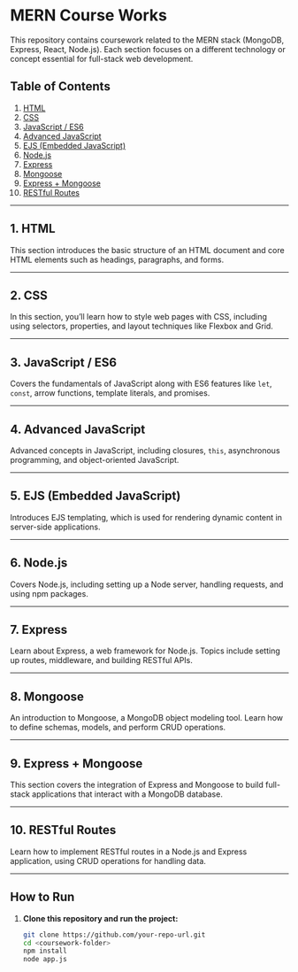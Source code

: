 # MERN Course Works

This repository contains coursework related to the MERN stack (MongoDB, Express, React, Node.js). Each section focuses on a different technology or concept essential for full-stack web development.

## Table of Contents

1. [HTML](#1-html)
2. [CSS](#2-css)
3. [JavaScript / ES6](#3-javascript--es6)
4. [Advanced JavaScript](#4-advanced-javascript)
5. [EJS (Embedded JavaScript)](#5-ejs)
6. [Node.js](#6-nodejs)
7. [Express](#7-express)
8. [Mongoose](#8-mongoose)
9. [Express + Mongoose](#9-express--mongoose)
10. [RESTful Routes](#10-restful-routes)

---

## 1. HTML

This section introduces the basic structure of an HTML document and core HTML elements such as headings, paragraphs, and forms.

---

## 2. CSS

In this section, you’ll learn how to style web pages with CSS, including using selectors, properties, and layout techniques like Flexbox and Grid.

---

## 3. JavaScript / ES6

Covers the fundamentals of JavaScript along with ES6 features like `let`, `const`, arrow functions, template literals, and promises.

---

## 4. Advanced JavaScript

Advanced concepts in JavaScript, including closures, `this`, asynchronous programming, and object-oriented JavaScript.

---

## 5. EJS (Embedded JavaScript)

Introduces EJS templating, which is used for rendering dynamic content in server-side applications.

---

## 6. Node.js

Covers Node.js, including setting up a Node server, handling requests, and using npm packages.

---

## 7. Express

Learn about Express, a web framework for Node.js. Topics include setting up routes, middleware, and building RESTful APIs.

---

## 8. Mongoose

An introduction to Mongoose, a MongoDB object modeling tool. Learn how to define schemas, models, and perform CRUD operations.

---

## 9. Express + Mongoose

This section covers the integration of Express and Mongoose to build full-stack applications that interact with a MongoDB database.

---

## 10. RESTful Routes

Learn how to implement RESTful routes in a Node.js and Express application, using CRUD operations for handling data.

---

## How to Run

1. **Clone this repository and run the project:**
   ```bash
   git clone https://github.com/your-repo-url.git
   cd <coursework-folder>
   npm install
   node app.js
